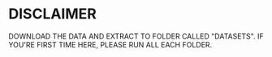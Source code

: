 # DISCLAIMER

DOWNLOAD THE DATA AND EXTRACT TO FOLDER CALLED "DATASETS". IF YOU'RE FIRST TIME HERE, PLEASE RUN ALL EACH FOLDER. 